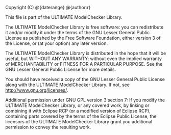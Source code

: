 Copyright (C) @{daterange} @{author:r}

This file is part of the ULTIMATE ModelChecker Library.

The ULTIMATE ModelChecker Library is free software: you can redistribute it and/or modify
it under the terms of the GNU Lesser General Public License as published
by the Free Software Foundation, either version 3 of the License, or
(at your option) any later version.

The ULTIMATE ModelChecker Library is distributed in the hope that it will be useful,
but WITHOUT ANY WARRANTY; without even the implied warranty of
MERCHANTABILITY or FITNESS FOR A PARTICULAR PURPOSE.  See the
GNU Lesser General Public License for more details.

You should have received a copy of the GNU Lesser General Public License
along with the ULTIMATE ModelChecker Library. If not, see <http://www.gnu.org/licenses/>.

Additional permission under GNU GPL version 3 section 7:
If you modify the ULTIMATE ModelChecker Library, or any covered work, by linking
or combining it with Eclipse RCP (or a modified version of Eclipse RCP), 
containing parts covered by the terms of the Eclipse Public License, the 
licensors of the ULTIMATE ModelChecker Library grant you additional permission 
to convey the resulting work.

